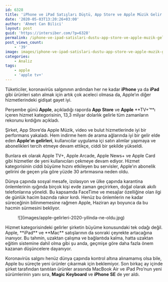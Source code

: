 ```yaml
---
id: 6328
title: 'iPhone ve iPad Satışları Düştü, App Store ve Apple Müzik Gelir Rekoru Kırdı'
date: '2020-05-03T13:20:26+03:00'
author: 'Ahmet Can Bilici'
layout: post
guid: 'https://intersiber.com/?p=6328'
permalink: /iphone-ve-ipad-satislari-dustu-app-store-ve-apple-muzik-gelir-rekoru-kirdi/
post_views_count:
    - '39'
image: images/iphone-ve-ipad-satislari-dustu-app-store-ve-apple-muzik-gelirleri-rekor-kirdi.jpg
categories:
    - Analiz
tags:
    - apple
    - 'apple tv+'
---
```


Tüketiciler, koronavirüs salgınının ardından her ne kadar **iPhone** ya da **iPad** gibi ürünleri satın almak için artık çok aceleci olmasa da, Apple’ın diğer hizmetlerindeki gidişat gayet iyi.

Perşembe günü **Apple**, açıkladığı raporda **App** **Store** ve **Apple** **TV+’**ı içeren hizmet kategorisinin, 13,3 milyar dolarlık gelirle tüm zamanların rekorunu kırdığını açıkladı.

Şirket, App Store’da Apple Müzik, video ve bulut hizmetlerinde iyi bir performans yakaladı. Hem indirme hem de arama ağlarında iyi bir gelir elde eden **Apple’ın** **gelirleri**, kullanıcılar uygulama içi satın alımlar yapmaya ve abonelikleri tercih etmeye devam ettikçe, ciddi bir şekilde yükseldi.

Bunlara ek olarak Apple TV+, Apple Arcade, Apple News+ ve Apple Card gibi hizmetler de yeni kullanıcıları çekmeye devam ediyor. Hizmet kategorisinin ciddi büyüme hızını etkileyen bu servisler, Apple’ın abonelik gelirini de geçen yıla göre yüzde 30 artırmasına neden oldu.

Dünya çapında sosyal mesafe, izolasyon ve ülke çapında karantina önlemlerinin ışığında birçok kişi evde zaman geçirirken, doğal olarak akıllı telefonlarına yöneldi. Bu kapsamda FaceTime ve mesajlar özelliğine olan ilgi de günlük hacim bazında rakor kırdı. Henüz bu önlemlerin ne kadar süreceğinin bilinmemesine rağmen Apple, Haziran ayı boyunca da bu hacmin sürmesini bekliyor.

<figure class="wp-block-image size-large">![](images/apple-gelirleri-2020-yilinda-ne-oldu.jpg)</figure>Hizmet kategorisindeki gelirler şirketin büyüme konusundaki tek odağı değil. Apple, **iPad** ve **Mac** satışlarının da sonraki çeyrekte artacağına inanıyor. Bu tahmin, uzaktan çalışma ve bağlantıda kalma, hatta uzaktan eğitim sistemine dahil olma gibi şu anda, geçmişe göre daha fazla önem kazanan düşüncelere dayanıyor.

Koronavirüs salgını henüz dünya çapında kontrol altına alınamamış olsa bile, Apple bu süreçte yeni ürünler çıkarmak için beklemiyor. Son birkaç ay içinde şirket tarafından tanıtılan ürünler arasında MacBook Air ve iPad Pro’nun yeni sürümlerinin yanı sıra, **Magic** **Keyboard** ve **iPhone** **SE** de yer aldı.